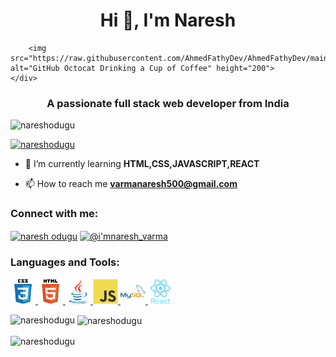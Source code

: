 <h1 align="center">Hi 👋, I'm Naresh</h1>
     
        <img src="https://raw.githubusercontent.com/AhmedFathyDev/AhmedFathyDev/main/GitHub.png" alt="GitHub Octocat Drinking a Cup of Coffee" height="200">
    </div>
<h3 align="center">A passionate full stack web developer from India</h3>

<p align="left"> <img src="https://komarev.com/ghpvc/?username=nareshodugu&label=Profile%20views&color=0e75b6&style=flat" alt="nareshodugu" /> </p>

<p align="left"> <a href="https://github.com/ryo-ma/github-profile-trophy"><img src="https://github-profile-trophy.vercel.app/?username=nareshodugu" alt="nareshodugu" /></a> </p>

- 🌱 I’m currently learning **HTML,CSS,JAVASCRIPT,REACT**

- 📫 How to reach me **varmanaresh500@gmail.com**

<h3 align="left">Connect with me:</h3>
<p align="left">
<a href="https://linkedin.com/in/naresh odugu" target="blank"><img align="center" src="https://raw.githubusercontent.com/rahuldkjain/github-profile-readme-generator/master/src/images/icons/Social/linked-in-alt.svg" alt="naresh odugu" height="30" width="40" /></a>
<a href="https://instagram.com/@i'mnaresh_varma" target="blank"><img align="center" src="https://raw.githubusercontent.com/rahuldkjain/github-profile-readme-generator/master/src/images/icons/Social/instagram.svg" alt="@i'mnaresh_varma" height="30" width="40" /></a>
</p>

<h3 align="left">Languages and Tools:</h3>
<p align="left"> <a href="https://www.w3schools.com/css/" target="_blank" rel="noreferrer"> <img src="https://raw.githubusercontent.com/devicons/devicon/master/icons/css3/css3-original-wordmark.svg" alt="css3" width="40" height="40"/> </a> <a href="https://www.w3.org/html/" target="_blank" rel="noreferrer"> <img src="https://raw.githubusercontent.com/devicons/devicon/master/icons/html5/html5-original-wordmark.svg" alt="html5" width="40" height="40"/> </a> <a href="https://www.java.com" target="_blank" rel="noreferrer"> <img src="https://raw.githubusercontent.com/devicons/devicon/master/icons/java/java-original.svg" alt="java" width="40" height="40"/> </a> <a href="https://developer.mozilla.org/en-US/docs/Web/JavaScript" target="_blank" rel="noreferrer"> <img src="https://raw.githubusercontent.com/devicons/devicon/master/icons/javascript/javascript-original.svg" alt="javascript" width="40" height="40"/> </a> <a href="https://www.mysql.com/" target="_blank" rel="noreferrer"> <img src="https://raw.githubusercontent.com/devicons/devicon/master/icons/mysql/mysql-original-wordmark.svg" alt="mysql" width="40" height="40"/> </a> <a href="https://reactjs.org/" target="_blank" rel="noreferrer"> <img src="https://raw.githubusercontent.com/devicons/devicon/master/icons/react/react-original-wordmark.svg" alt="react" width="40" height="40"/> </a> </p>

<p><img align="left" src="https://github-readme-stats.vercel.app/api/top-langs?username=nareshodugu&show_icons=true&locale=en&layout=compact" alt="nareshodugu" /></p>

<p>&nbsp;<img align="center" src="https://github-readme-stats.vercel.app/api?username=nareshodugu&show_icons=true&locale=en" alt="nareshodugu" /></p>

<p><img align="center" src="https://github-readme-streak-stats.herokuapp.com/?user=nareshodugu&" alt="nareshodugu" /></p>
